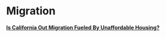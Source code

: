 # Migration

[**Is California Out Migration Fueled By Unaffordable Housing?**](https://hassenmorad.github.io/CA_migration.html)
